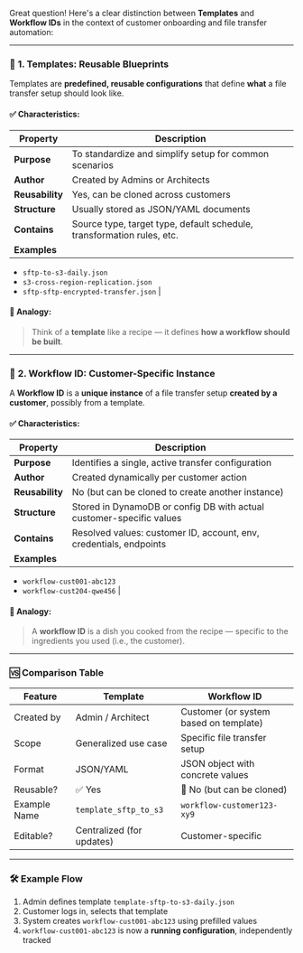 Great question! Here's a clear distinction between **Templates** and **Workflow IDs** in the context of customer onboarding and file transfer automation:

---

### 🧱 **1. Templates: Reusable Blueprints**

Templates are **predefined, reusable configurations** that define **what** a file transfer setup should look like.

#### ✅ Characteristics:

| Property        | Description                                                            |
| --------------- | ---------------------------------------------------------------------- |
| **Purpose**     | To standardize and simplify setup for common scenarios                 |
| **Author**      | Created by Admins or Architects                                        |
| **Reusability** | Yes, can be cloned across customers                                    |
| **Structure**   | Usually stored as JSON/YAML documents                                  |
| **Contains**    | Source type, target type, default schedule, transformation rules, etc. |
| **Examples**    |                                                                        |

* `sftp-to-s3-daily.json`
* `s3-cross-region-replication.json`
* `sftp-sftp-encrypted-transfer.json` |

#### 🧩 Analogy:

> Think of a **template** like a recipe — it defines **how a workflow should be built**.

---

### 🔁 **2. Workflow ID: Customer-Specific Instance**

A **Workflow ID** is a **unique instance** of a file transfer setup **created by a customer**, possibly from a template.

#### ✅ Characteristics:

| Property        | Description                                                          |
| --------------- | -------------------------------------------------------------------- |
| **Purpose**     | Identifies a single, active transfer configuration                   |
| **Author**      | Created dynamically per customer action                              |
| **Reusability** | No (but can be cloned to create another instance)                    |
| **Structure**   | Stored in DynamoDB or config DB with actual customer-specific values |
| **Contains**    | Resolved values: customer ID, account, env, credentials, endpoints   |
| **Examples**    |                                                                      |

* `workflow-cust001-abc123`
* `workflow-cust204-qwe456` |

#### 🧩 Analogy:

> A **workflow ID** is a dish you cooked from the recipe — specific to the ingredients you used (i.e., the customer).

---

### 🆚 **Comparison Table**

| Feature      | **Template**              | **Workflow ID**                        |
| ------------ | ------------------------- | -------------------------------------- |
| Created by   | Admin / Architect         | Customer (or system based on template) |
| Scope        | Generalized use case      | Specific file transfer setup           |
| Format       | JSON/YAML                 | JSON object with concrete values       |
| Reusable?    | ✅ Yes                     | 🚫 No (but can be cloned)              |
| Example Name | `template_sftp_to_s3`     | `workflow-customer123-xy9`             |
| Editable?    | Centralized (for updates) | Customer-specific                      |

---

### 🛠 Example Flow

1. Admin defines template `template-sftp-to-s3-daily.json`
2. Customer logs in, selects that template
3. System creates `workflow-cust001-abc123` using prefilled values
4. `workflow-cust001-abc123` is now a **running configuration**, independently tracked


